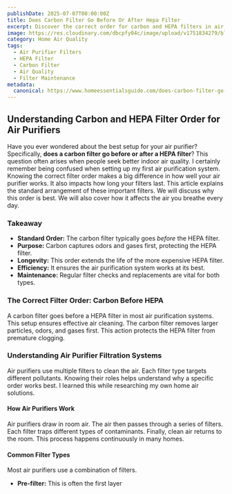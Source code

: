 ```yaml
---
publishDate: 2025-07-07T00:00:00Z
title: Does Carbon Filter Go Before Or After Hepa Filter
excerpt: Discover the correct order for carbon and HEPA filters in air purifiers. Learn why carbon filters typically go before HEPA for optimal air quality and filter life.
image: https://res.cloudinary.com/dbcpfy04c/image/upload/v1751834279/blog_image_1751834278_qksm4g.webp
category: Home Air Quality
tags:
  - Air Purifier Filters
  - HEPA Filter
  - Carbon Filter
  - Air Quality
  - Filter Maintenance
metadata:
  canonical: https://www.homeessentialsguide.com/does-carbon-filter-go-before-or-after-hepa-filter
---
```


## Understanding Carbon and HEPA Filter Order for Air Purifiers

Have you ever wondered about the best setup for your air purifier? Specifically, **does a carbon filter go before or after a HEPA filter**? This question often arises when people seek better indoor air quality. I certainly remember being confused when setting up my first air purification system. Knowing the correct filter order makes a big difference in how well your air purifier works. It also impacts how long your filters last. This article explains the standard arrangement of these important filters. We will discuss why this order is best. We will also cover how it affects the air you breathe every day.

### Takeaway

*   **Standard Order:** The carbon filter typically goes *before* the HEPA filter.
*   **Purpose:** Carbon captures odors and gases first, protecting the HEPA filter.
*   **Longevity:** This order extends the life of the more expensive HEPA filter.
*   **Efficiency:** It ensures the air purification system works at its best.
*   **Maintenance:** Regular filter checks and replacements are vital for both types.

### The Correct Filter Order: Carbon Before HEPA

A carbon filter goes before a HEPA filter in most air purification systems. This setup ensures effective air cleaning. The carbon filter removes larger particles, odors, and gases first. This action protects the HEPA filter from premature clogging.

### Understanding Air Purifier Filtration Systems

Air purifiers use multiple filters to clean the air. Each filter type targets different pollutants. Knowing their roles helps understand why a specific order works best. I learned this while researching my own home air solutions.

#### How Air Purifiers Work

Air purifiers draw in room air. The air then passes through a series of filters. Each filter traps different types of contaminants. Finally, clean air returns to the room. This process happens continuously in many homes.

#### Common Filter Types

Most air purifiers use a combination of filters.
*   **Pre-filter:** This is often the first layer